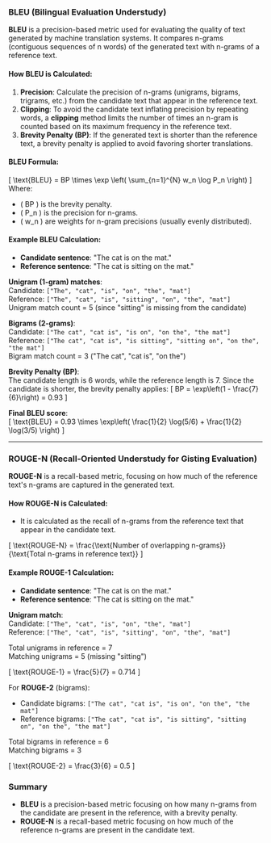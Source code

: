### BLEU (Bilingual Evaluation Understudy)
**BLEU** is a precision-based metric used for evaluating the quality of text generated by machine translation systems. It compares n-grams (contiguous sequences of n words) of the generated text with n-grams of a reference text.

#### How BLEU is Calculated:
1. **Precision**: Calculate the precision of n-grams (unigrams, bigrams, trigrams, etc.) from the candidate text that appear in the reference text.
2. **Clipping**: To avoid the candidate text inflating precision by repeating words, a **clipping** method limits the number of times an n-gram is counted based on its maximum frequency in the reference text.
3. **Brevity Penalty (BP)**: If the generated text is shorter than the reference text, a brevity penalty is applied to avoid favoring shorter translations.

#### BLEU Formula:
\[
\text{BLEU} = BP \times \exp \left( \sum_{n=1}^{N} w_n \log P_n \right)
\]
Where:
- \( BP \) is the brevity penalty.
- \( P_n \) is the precision for n-grams.
- \( w_n \) are weights for n-gram precisions (usually evenly distributed).

#### Example BLEU Calculation:
- **Candidate sentence**: "The cat is on the mat."
- **Reference sentence**: "The cat is sitting on the mat."

**Unigram (1-gram) matches**:  
Candidate: `["The", "cat", "is", "on", "the", "mat"]`  
Reference: `["The", "cat", "is", "sitting", "on", "the", "mat"]`  
Unigram match count = 5 (since "sitting" is missing from the candidate)

**Bigrams (2-grams)**:  
Candidate: `["The cat", "cat is", "is on", "on the", "the mat"]`  
Reference: `["The cat", "cat is", "is sitting", "sitting on", "on the", "the mat"]`  
Bigram match count = 3 ("The cat", "cat is", "on the")

**Brevity Penalty (BP)**:  
The candidate length is 6 words, while the reference length is 7. Since the candidate is shorter, the brevity penalty applies:
\[
BP = \exp\left(1 - \frac{7}{6}\right) = 0.93
\]

**Final BLEU score**:  
\[
\text{BLEU} = 0.93 \times \exp\left( \frac{1}{2} \log(5/6) + \frac{1}{2} \log(3/5) \right)
\]

---

### ROUGE-N (Recall-Oriented Understudy for Gisting Evaluation)
**ROUGE-N** is a recall-based metric, focusing on how much of the reference text's n-grams are captured in the generated text.

#### How ROUGE-N is Calculated:
- It is calculated as the recall of n-grams from the reference text that appear in the candidate text.

\[
\text{ROUGE-N} = \frac{\text{Number of overlapping n-grams}}{\text{Total n-grams in reference text}}
\]

#### Example ROUGE-1 Calculation:
- **Candidate sentence**: "The cat is on the mat."
- **Reference sentence**: "The cat is sitting on the mat."

**Unigram match**:  
Candidate: `["The", "cat", "is", "on", "the", "mat"]`  
Reference: `["The", "cat", "is", "sitting", "on", "the", "mat"]`

Total unigrams in reference = 7  
Matching unigrams = 5 (missing "sitting")

\[
\text{ROUGE-1} = \frac{5}{7} = 0.714
\]

For **ROUGE-2** (bigrams):
- Candidate bigrams: `["The cat", "cat is", "is on", "on the", "the mat"]`
- Reference bigrams: `["The cat", "cat is", "is sitting", "sitting on", "on the", "the mat"]`

Total bigrams in reference = 6  
Matching bigrams = 3

\[
\text{ROUGE-2} = \frac{3}{6} = 0.5
\]

### Summary
- **BLEU** is a precision-based metric focusing on how many n-grams from the candidate are present in the reference, with a brevity penalty.
- **ROUGE-N** is a recall-based metric focusing on how much of the reference n-grams are present in the candidate text.
